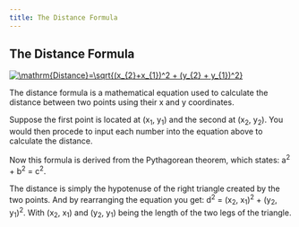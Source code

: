 ```yaml
---
title: The Distance Formula
---
```

## The Distance Formula

<a href="https://www.codecogs.com/eqnedit.php?latex=\mathrm{Distance}=\sqrt{(x_{2}&plus;x_{1})^2&space;&plus;&space;(y_{2}&space;&plus;&space;y_{1})^2}" target="_blank"><img src="https://latex.codecogs.com/gif.latex?\mathrm{Distance}=\sqrt{(x_{2}&plus;x_{1})^2&space;&plus;&space;(y_{2}&space;&plus;&space;y_{1})^2}" title="\mathrm{Distance}=\sqrt{(x_{2}+x_{1})^2 + (y_{2} + y_{1})^2}" /></a>

The distance formula is a mathematical equation used to calculate the distance between two points using their x and y coordinates.

Suppose the first point is located at (x<sub>1</sub>, y<sub>1</sub>) and the second at (x<sub>2</sub>, y<sub>2</sub>).
You would then procede to input each number into the equation above to calculate the distance.

Now this formula is derived from the Pythagorean theorem, which states: a<sup>2</sup> + b<sup>2</sup> = c<sup>2</sup>.

The distance is simply the hypotenuse of the right triangle created by the two points. And by rearranging the equation you get: d<sup>2</sup> = (x<sub>2</sub>, x<sub>1</sub>)<sup>2</sup> + (y<sub>2</sub>, y<sub>1</sub>)<sup>2</sup>. With (x<sub>2</sub>, x<sub>1</sub>) and (y<sub>2</sub>, y<sub>1</sub>) being the length of the two legs of the triangle.
